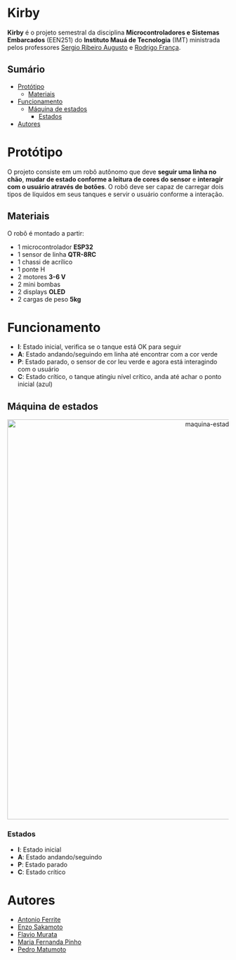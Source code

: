 # Kirby

**Kirby** é o projeto semestral da disciplina **Microcontroladores e Sistemas Embarcados** (EEN251) do **Instituto Mauá de Tecnologia** (IMT) ministrada pelos professores [Sergio Ribeiro Augusto](https://www.linkedin.com/in/sergio-ribeiro-augusto-258a9ba0/?originalSubdomain=br) e [Rodrigo França](https://www.linkedin.com/in/rodrigo-fran%C3%A7a-847872b1/).


## Sumário
- [Protótipo](#protótipo)
  - [Materiais](#materiais)
- [Funcionamento](#funcionamento)
  - [Máquina de estados](#máquina-de-estados)
    - [Estados](#estados)
- [Autores](#autores)


# Protótipo

O projeto consiste em um robô autônomo que deve **seguir uma linha no chão**, **mudar de estado conforme a leitura de cores do sensor** e **interagir com o usuário através de botões**. O robô deve ser capaz de carregar dois tipos de líquidos em seus tanques e servir o usuário conforme a interação.

## Materiais

O robô é montado a partir:
- 1 microcontrolador **ESP32**
- 1 sensor de linha **QTR-8RC**
- 1 chassi de acrílico
- 1 ponte H
- 2 motores **3-6 V**
- 2 mini bombas
- 2 displays **OLED**
- 2 cargas de peso **5kg**

# Funcionamento

- **I**: Estado inicial, verifica se o tanque está OK para seguir
- **A**: Estado andando/seguindo em linha até encontrar com a cor verde
- **P**: Estado parado, o sensor de cor leu verde e agora está interagindo com o usuário
- **C**: Estado crítico, o tanque atingiu nível crítico, anda até achar o ponto inicial (azul)

## Máquina de estados

<p align="center">
  <img width="910" alt="maquina-estados" src="https://github.com/enzosakamoto/kirby/assets/98707474/b72dbbcb-96b6-489b-b1f6-7fdcb84cacf5">
</p>

### Estados
- **I**: Estado inicial
- **A**: Estado andando/seguindo
- **P**: Estado parado
- **C**: Estado crítico

# Autores

- [Antonio Ferrite](https://github.com/tom-ferrite)
- [Enzo Sakamoto](https://github.com/enzosakamoto)
- [Flavio Murata](https://github.com/flaviomurata)
- [Maria Fernanda Pinho](https://github.com/mafepinho)
- [Pedro Matumoto](https://github.com/pedromatumoto)
